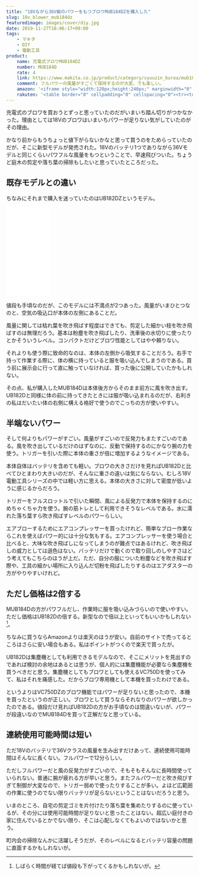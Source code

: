 ```yaml
---
title: "18Vながら36V級のパワーをもつブロワMUB184DZを購入した"
slug: 18v_blower_mub184dz
featuredimage: images/cover/diy.jpg
date: 2019-11-27T16:06:17+09:00
tags:
    - マキタ
    - DIY
    - 電動工具
product:
    name: 充電式ブロワMUB184DZ
    number: MUB184D
    rate: 4
    link: https://www.makita.co.jp/product/category/syuuzin_buroa/mub184d/mub184d.html
    comment: フルパワーの風量がすごくて保持するのが大変、でも楽しい。
    amazon: '<iframe style="width:120px;height:240px;" marginwidth="0" marginheight="0" scrolling="no" frameborder="0" src="//rcm-fe.amazon-adsystem.com/e/cm?lt1=_blank&bc1=000000&IS2=1&bg1=FFFFFF&fc1=000000&lc1=0000FF&t=illusionspace-22&language=ja_JP&o=9&p=8&l=as4&m=amazon&f=ifr&ref=as_ss_li_til&asins=B081R4TZLP&linkId=21f5ab4f20464a635b059f6f35d86eab"></iframe>'
    rakuten: '<table border="0" cellpadding="0" cellspacing="0"><tr><td><div style="border:1px solid #95a5a6;border-radius:.75rem;background-color:#FFFFFF;width:504px;margin:0px;padding:5px;text-align:center;overflow:hidden;"><table><tr><td style="width:240px"><a href="https://hb.afl.rakuten.co.jp/hgc/19b70e7f.f030f058.19b70e80.a528b21f/?pc=https%3A%2F%2Fitem.rakuten.co.jp%2Fyamamura%2Fmub184dz%2F&m=http%3A%2F%2Fm.rakuten.co.jp%2Fyamamura%2Fi%2F10008120%2F&link_type=picttext&ut=eyJwYWdlIjoiaXRlbSIsInR5cGUiOiJwaWN0dGV4dCIsInNpemUiOiIyNDB4MjQwIiwibmFtIjoxLCJuYW1wIjoicmlnaHQiLCJjb20iOjEsImNvbXAiOiJkb3duIiwicHJpY2UiOjEsImJvciI6MSwiY29sIjoxLCJiYnRuIjoxLCJwcm9kIjowfQ%3D%3D" target="_blank" rel="nofollow noopener noreferrer" style="word-wrap:break-word;"  ><img src="https://hbb.afl.rakuten.co.jp/hgb/19b70e7f.f030f058.19b70e80.a528b21f/?me_id=1199969&item_id=10008120&m=https%3A%2F%2Fthumbnail.image.rakuten.co.jp%2F%400_mall%2Fyamamura%2Fcabinet%2Fpoint1%2Fimgrc0079796488.jpg%3F_ex%3D80x80&pc=https%3A%2F%2Fthumbnail.image.rakuten.co.jp%2F%400_mall%2Fyamamura%2Fcabinet%2Fpoint1%2Fimgrc0079796488.jpg%3F_ex%3D240x240&s=240x240&t=picttext" border="0" style="margin:2px" alt="[商品価格に関しましては、リンクが作成された時点と現時点で情報が変更されている場合がございます。]" title="[商品価格に関しましては、リンクが作成された時点と現時点で情報が変更されている場合がございます。]"></a></td><td style="vertical-align:top;width:248px;"><p style="font-size:12px;line-height:1.4em;text-align:left;margin:0px;padding:2px 6px;word-wrap:break-word"><a href="https://hb.afl.rakuten.co.jp/hgc/19b70e7f.f030f058.19b70e80.a528b21f/?pc=https%3A%2F%2Fitem.rakuten.co.jp%2Fyamamura%2Fmub184dz%2F&m=http%3A%2F%2Fm.rakuten.co.jp%2Fyamamura%2Fi%2F10008120%2F&link_type=picttext&ut=eyJwYWdlIjoiaXRlbSIsInR5cGUiOiJwaWN0dGV4dCIsInNpemUiOiIyNDB4MjQwIiwibmFtIjoxLCJuYW1wIjoicmlnaHQiLCJjb20iOjEsImNvbXAiOiJkb3duIiwicHJpY2UiOjEsImJvciI6MSwiY29sIjoxLCJiYnRuIjoxLCJwcm9kIjowfQ%3D%3D" target="_blank" rel="nofollow noopener noreferrer" style="word-wrap:break-word;"  >(新商品) マキタ makita 充電式ブロワ mub184dz 本体のみ</a><br><span >価格：16951円（税込、送料別)</span> <span style="color:#BBB">(2019/11/27時点)</span></p><div style="margin:10px;"><a href="https://hb.afl.rakuten.co.jp/hgc/19b70e7f.f030f058.19b70e80.a528b21f/?pc=https%3A%2F%2Fitem.rakuten.co.jp%2Fyamamura%2Fmub184dz%2F&m=http%3A%2F%2Fm.rakuten.co.jp%2Fyamamura%2Fi%2F10008120%2F&link_type=picttext&ut=eyJwYWdlIjoiaXRlbSIsInR5cGUiOiJwaWN0dGV4dCIsInNpemUiOiIyNDB4MjQwIiwibmFtIjoxLCJuYW1wIjoicmlnaHQiLCJjb20iOjEsImNvbXAiOiJkb3duIiwicHJpY2UiOjEsImJvciI6MSwiY29sIjoxLCJiYnRuIjoxLCJwcm9kIjowfQ%3D%3D" target="_blank" rel="nofollow noopener noreferrer" style="word-wrap:break-word;"  ><img src="https://static.affiliate.rakuten.co.jp/makelink/rl.svg" style="float:left;max-height:27px;width:auto;margin-top:0"></a><a href="https://hb.afl.rakuten.co.jp/hgc/19b70e7f.f030f058.19b70e80.a528b21f/?pc=https%3A%2F%2Fitem.rakuten.co.jp%2Fyamamura%2Fmub184dz%2F%3Fscid%3Daf_pc_bbtn&m=http%3A%2F%2Fm.rakuten.co.jp%2Fyamamura%2Fi%2F10008120%2F%3Fscid%3Daf_pc_bbtn&link_type=picttext&ut=eyJwYWdlIjoiaXRlbSIsInR5cGUiOiJwaWN0dGV4dCIsInNpemUiOiIyNDB4MjQwIiwibmFtIjoxLCJuYW1wIjoicmlnaHQiLCJjb20iOjEsImNvbXAiOiJkb3duIiwicHJpY2UiOjEsImJvciI6MSwiY29sIjoxLCJiYnRuIjoxLCJwcm9kIjowfQ==" target="_blank" rel="nofollow noopener noreferrer" style="word-wrap:break-word;"  ><div style="float:right;width:41%;height:27px;background-color:#bf0000;color:#fff !important;font-size:12px;font-weight:500;line-height:27px;margin-left:1px;padding: 0 12px;border-radius:16px;cursor:pointer;text-align:center;">楽天で購入</div></a></div></td><tr></table></div><br><p style="color:#000000;font-size:12px;line-height:1.4em;margin:5px;word-wrap:break-word"></p></td></tr></table>'
---
```


充電式のブロワを買おうとずっと思っていたのだがいまいち踏ん切りがつかなかった。理由としては18Vのブロワはいまいちパワーが足りない気がしていたのがその理由。

かなり前からもうちょっと値下がらないかなと思って買うのをためらっていたのだが、そこに新型モデルが発売された。18Vのバッテリ1つでありながら36Vモデルと同じくらいパワフルな風量をもつということで、早速飛びついた。ちょうど庭木の剪定や落ち葉の掃除もしたいと思っていたところだった。

<!--more-->

## 既存モデルとの違い

ちなみにそれまで購入を迷っていたのはUB182DZというモデル。

<iframe style="width:120px;height:240px;" marginwidth="0" marginheight="0" scrolling="no" frameborder="0" src="//rcm-fe.amazon-adsystem.com/e/cm?lt1=_blank&bc1=000000&IS2=1&bg1=FFFFFF&fc1=000000&lc1=0000FF&t=illusionspace-22&language=ja_JP&o=9&p=8&l=as4&m=amazon&f=ifr&ref=as_ss_li_til&asins=B00B4PAV54&linkId=af86b6487a8a37b49e8ed7517dc8f416"></iframe>

値段も手頃なのだが、このモデルには不満点が2つあった。風量がいまひとつなのと、空気の吸込口が本体の左側にあることだ。

風量に関しては枯れ葉を吹き飛ばす程度はできても、剪定した細かい枝を吹き飛ばすのは無理だろう。基本は粉塵を吹き飛ばしたり、洗車後の水切りに使ったりとかそういうレベル。コンパクトだけどブロワ性能としてはやや頼りない。

それよりも使う際に致命的なのは、本体の左側から吸気することだろう。右手で持って作業する際に、体の横に持っていると服を吸い込んでしまうのである。買う前に展示会に行って直に触っていなければ、買った後に公開していたかもしれない。

その点、私が購入したMUB184Dは本体後方からそのまま前方に風を吹き出す。UB182Dと同様に体の前に持ってきたときには服が吸い込まれるのだが、右利きの私はだいたい体の右側に構える格好で使うのでこっちの方が使いやすい。

## 半端ないパワー

そして何よりもパワーがすごい。風量がすごいので反発力もまたすごいのである。風を吹き出しているだけのはずなのに、反動で保持するのにかなり腕の力を使う。トリガーを引いた際に本体の重さが倍に増加するようなイメージである。

本体自体はバッテリを含めても軽い。ブロワの大きさだけを見ればUB182Dと比べてひとまわり大きいのだが、そんなに重さの違いは気にならない。むしろ18V電動工具シリーズの中では軽い方に思える。本体の大きさに対して密度が低いように感じるからだろう。

トリガーをフルスロットルで引いた瞬間、風による反発力で本体を保持するのにめちゃくちゃ力を使う。腕の筋トレとして利用できそうなレベルである。水に濡れた落ち葉すら吹き飛ばすレベルのパワーらしい。

エアブローするためにエアコンプレッサーを買ったけれど、簡単なブロー作業ならこれを使えばパワー的には十分な気もする。エアコンプレッサーを使う場合と比べると、大味な吹き飛ばしになってしまうのが難点ではあるけれど、吹き飛ばしの威力としては遜色はない。バッテリだけで動くので取り回しのしやすさはどう考えてもこちらのほうが上だ。ただ、自分の服についた粉塵などを吹き飛ばす際や、工具の細かい場所に入り込んだ切粉を飛ばしたりするのはエアダスターの方がやりやすいけれど。

## ただし価格は2倍する

MUB184Dの方がパワフルだし、作業時に服を吸い込みづらいので使いやすい。ただし価格はUB182Dの倍する。新型なので倍以上といってもいいかもしれない[^1]。

ちなみに買うならAmazonよりは楽天のほうが安い。自前のサイトで売ってるところはさらに安い場合もある。私はポイントがつくので楽天で買ったが。

UB182Dは集塵機としても利用できるモデルなので、そこにメリットを見出すのであれば検討の余地はあるとは思うが、個人的には集塵機能が必要なら集塵機を買うべきだと思う。集塵機としてもブロワとしても使えるVC750Dを使ってみて、私はそれを痛感した。だからブロワ専用機として本機を買ったわけである。

というよりはVC750DZのブロワ機能ではパワーが足りないと思ったので、本機を買ったというのが正しい。ブロワとして買うならそれなりのパワーが欲しかったのである。値段だけ見ればUB182Dの方がお手頃なのは間違いないが、パワーが段違いなのでMUB184Dを買って正解だなと思っている。

## 連続使用可能時間は短い

ただ18Vのバッテリで36Vクラスの風量を生み出すだけあって、連続使用可能時間はそんなに長くない。フルパワーで12分らしい。

ただしフルパワーだと風の反発力がすごいので、そもそもそんなに長時間使っていられない。普通に腕が疲れる方が早いと思う。またフルパワーだと吹き飛びすぎて制御が大変なので、トリガー弱めで使ったりすることが多い。よほど広範囲の作業に使うのでない限りバッテリが足らないということはないだろうと思う。

いまのところ、自宅の剪定ゴミを片付けたり落ち葉を集めたりするのに使っているが、その分には使用可能時間が足りないと思ったことはない。超広い庭付きの家に住んでいるとかでない限り、そこは心配しなくてもよいのではないかと思う。

町内会の掃除なんかに活躍しそうだが、そのレベルになるとバッテリ容量の問題に直面するかもしれないが。

[^1]: しばらく時間が経てば値段も下がってくるかもしれないが。